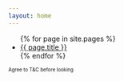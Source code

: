 ```yaml
---
layout: home
---
```


<ul>
{% for page in site.pages %}  
    <li>
        <a href="{{ page.url }}"> {{ page.title }}</a>
    </li>  
{% endfor %}
</ul>

<sub><sup>Agree to T&C before looking</sup></sub>

